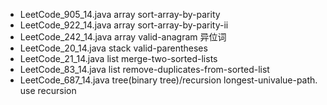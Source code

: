 * LeetCode_905_14.java array sort-array-by-parity
* LeetCode_922_14.java array sort-array-by-parity-ii
* LeetCode_242_14.java array valid-anagram 异位词
* LeetCode_20_14.java stack valid-parentheses
* LeetCode_21_14.java list merge-two-sorted-lists	
* LeetCode_83_14.java list remove-duplicates-from-sorted-list
* LeetCode_687_14.java tree(binary tree)/recursion longest-univalue-path. use recursion	
